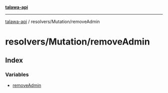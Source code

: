[**talawa-api**](../../../README.md)

***

[talawa-api](../../../modules.md) / resolvers/Mutation/removeAdmin

# resolvers/Mutation/removeAdmin

## Index

### Variables

- [removeAdmin](variables/removeAdmin.md)

